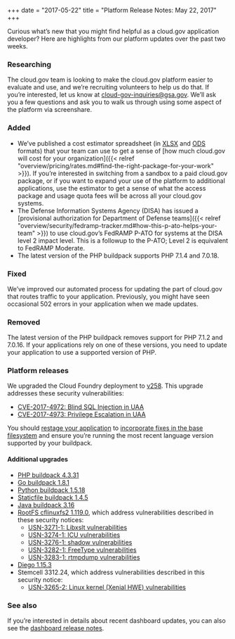 +++
date = "2017-05-22"
title = "Platform Release Notes: May 22, 2017"
+++

Curious what’s new that you might find helpful as a cloud.gov application developer? Here are highlights from our platform updates over the past two weeks.
<!--more-->

### Researching
The cloud.gov team is looking to make the cloud.gov platform easier to evaluate and use, and we’re recruiting volunteers to help us do that. If you’re interested, let us know at [cloud-gov-inquiries@gsa.gov](mailto:cloud-gov-inquiries@gsa.gov). We’ll ask you a few questions and ask you to walk us through using some aspect of the platform via screenshare.

### Added
- We’ve published a cost estimator spreadsheet (in [XLSX](/resources/cloudgov_cost_estimator.xlsx) and [ODS](/resources/cloudgov_cost_estimator.ods) formats) that your team can use to get a sense of [how much cloud.gov will cost for your organization]({{< relref "overview/pricing/rates.md#find-the-right-package-for-your-work" >}}). If you’re interested in switching from a sandbox to a paid cloud.gov package, or if you want to expand your use of the platform to additional applications, use the estimator to get a sense of what the access package and usage quota fees will be across all your cloud.gov systems.
- The Defense Information Systems Agency (DISA) has issued a [provisional authorization for Department of Defense teams]({{< relref "overview/security/fedramp-tracker.md#how-this-p-ato-helps-your-team" >}}) to use cloud.gov’s FedRAMP P-ATO for systems at the DISA level 2 impact level. This is a followup to the P-ATO; Level 2 is equivalent to FedRAMP Moderate.
- The latest version of the PHP buildpack supports PHP 7.1.4 and 7.0.18.

### Fixed
We’ve improved our automated process for updating the part of cloud.gov that routes traffic to your application. Previously, you might have seen occasional 502 errors in your application when we made updates.

### Removed
The latest version of the PHP buildpack removes support for PHP 7.1.2 and 7.0.16. If your applications rely on one of these versions, you need to update your application to use a supported version of PHP.

### Platform releases
We upgraded the Cloud Foundry deployment to [v258](https://github.com/cloudfoundry/cf-release/releases/tag/v258). This upgrade addresses these security vulnerabilities:
- [CVE-2017-4972: Blind SQL Injection in UAA](https://www.cloudfoundry.org/cve-2017-4972/)
- [CVE-2017-4973: Privilege Escalation in UAA](https://www.cloudfoundry.org/cve-2017-4973/)

You should [restage your application](http://cli.cloudfoundry.org/en-US/cf/restage.html) to [incorporate fixes in the base filesystem](https://docs.cloudfoundry.org/devguide/deploy-apps/stacks.html#cli-commands) and ensure you’re running the most recent language version supported by your buildpack.

#### Additional upgrades
- [PHP buildpack 4.3.31](https://github.com/cloudfoundry/php-buildpack/releases/tag/v4.3.31)
- [Go buildpack 1.8.1](https://github.com/cloudfoundry/go-buildpack/releases/tag/v1.8.1)
- [Python buildpack 1.5.18](https://github.com/cloudfoundry/python-buildpack/releases/tag/v1.5.18)
- [Staticfile buildpack 1.4.5](https://github.com/cloudfoundry/staticfile-buildpack/releases/tag/v1.4.5)
- [Java buildpack 3.16](https://github.com/cloudfoundry/java-buildpack/releases/tag/v3.16)
- [RootFS cflinuxfs2 1.119.0](https://github.com/cloudfoundry/cflinuxfs2/releases/tag/1.119.0), which address vulnerabilities described in these security notices:
  - [USN-3271-1: Libxslt vulnerabilities](https://www.ubuntu.com/usn/USN-3271-1/)
  - [USN-3274-1: ICU vulnerabilities](https://www.ubuntu.com/usn/USN-3274-1/)
  - [USN-3276-1: shadow vulnerabilities](https://www.ubuntu.com/usn/USN-3276-1/)
  - [USN-3282-1: FreeType vulnerabilities](https://www.ubuntu.com/usn/USN-3282-1/)
  - [USN-3283-1: rtmpdump vulnerabilities](https://www.ubuntu.com/usn/USN-3283-1/)
- [Diego 1.15.3](https://github.com/cloudfoundry/diego-release/releases/tag/v1.15.3)
- Stemcell 3312.24, which address vulnerabilities described in this security notice:
  - [USN-3265-2: Linux kernel (Xenial HWE) vulnerabilities](https://www.ubuntu.com/usn/usn-3265-2/)

### See also

If you’re interested in details about recent dashboard updates, you can also see the [dashboard release notes](https://github.com/18F/cg-dashboard/releases).
